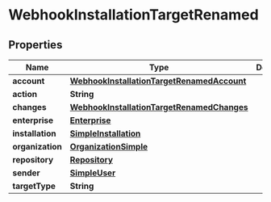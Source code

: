 

# WebhookInstallationTargetRenamed


## Properties

| Name | Type | Description | Notes |
|------------ | ------------- | ------------- | -------------|
|**account** | [**WebhookInstallationTargetRenamedAccount**](WebhookInstallationTargetRenamedAccount.md) |  |  |
|**action** | **String** |  |  |
|**changes** | [**WebhookInstallationTargetRenamedChanges**](WebhookInstallationTargetRenamedChanges.md) |  |  |
|**enterprise** | [**Enterprise**](Enterprise.md) |  |  [optional] |
|**installation** | [**SimpleInstallation**](SimpleInstallation.md) |  |  |
|**organization** | [**OrganizationSimple**](OrganizationSimple.md) |  |  [optional] |
|**repository** | [**Repository**](Repository.md) |  |  [optional] |
|**sender** | [**SimpleUser**](SimpleUser.md) |  |  [optional] |
|**targetType** | **String** |  |  |



